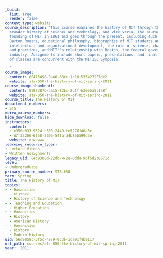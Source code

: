 ```yaml
---
_build:
  list: true
  render: false
content_type: website
course_description: 'This course examines the history of MIT through the lens of the
  broader history of science and technology, and vice versa. The course covers the
  founding of MIT in 1861 and goes through the present, including such topics as William
  Barton Rogers, educational philosophy, biographies of MIT students and professors,
  intellectual and organizational development, the role of science, changing laboratories
  and practices, and MIT''s relationship with Boston, the federal government, and
  industry. Assignments include short papers, presentations, and final paper. A number
  of classes are concurrent with the MIT150 Symposia.

  '
course_image:
  content: 00475498-0a40-63dc-1c10-535427207de2
  website: sts-050-the-history-of-mit-spring-2011
course_image_thumbnail:
  content: 0997387b-ba15-f2bc-2cff-b30e5a8c1a8f
  website: sts-050-the-history-of-mit-spring-2011
course_title: The History of MIT
department_numbers:
- STS
extra_course_numbers: ''
hide_download: false
instructors:
  content:
  - e950e033-9524-c600-2449-fe5276f40a3c
  - d7f32266-6f58-3606-54fa-d4b85b599d5e
  website: ocw-www
learning_resource_types:
- Lecture Videos
- Written Assignments
legacy_uid: 84c9388d-22db-442e-8dda-96f5d2c8671c
level:
- Undergraduate
primary_course_number: STS.050
term: Spring
title: The History of MIT
topics:
- - Humanities
  - History
  - History of Science and Technology
- - Teaching and Education
  - Higher Education
- - Humanities
  - History
  - American History
- - Humanities
  - History
  - Modern History
uid: b6d9858c-3f5c-4979-9c3b-1ca91f4b9117
url_path: courses/sts-050-the-history-of-mit-spring-2011
year: '2011'
---
```

